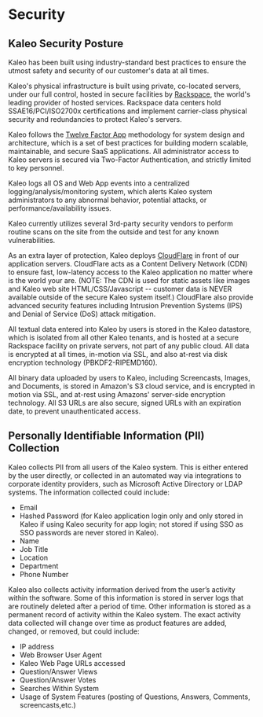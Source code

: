 # Security

## Kaleo Security Posture

Kaleo has been built using industry-standard best practices to ensure the utmost safety and security of our customer's data at all times.

Kaleo's physical infrastructure is built using private, co-located servers, under our full control, hosted in secure facilities by [Rackspace](http://www.rackspace.com/), the world's leading provider of hosted services. Rackspace data centers hold SSAE16/PCI/ISO2700x certifications and implement carrier-class physical security and redundancies to protect Kaleo's servers. 

Kaleo follows the [Twelve Factor App](http://12factor.net/) methodology for system design and architecture, which is a set of best practices for building modern scalable, maintainable, and secure SaaS applications. All administrator access to Kaleo servers is secured via Two-Factor Authentication, and strictly limited to key personnel. 

Kaleo logs all OS and Web App events into a centralized logging/analysis/monitoring system, which alerts Kaleo system administrators to any abnormal behavior, potential attacks, or performance/availability issues.

Kaleo currently utilizes several 3rd-party security vendors to perform routine scans on the site from the outside and test for any known vulnerabilities. 

As an extra layer of protection, Kaleo deploys [CloudFlare](http://www.cloudflare.com) in front of our application servers. CloudFlare acts as a Content Delivery Network (CDN) to ensure fast, low-latency access to the Kaleo application no matter where is the world your are.  (NOTE: The CDN is used for static assets like images and Kaleo web site HTML/CSS/Javascript -- customer data is NEVER available outside of the secure Kaleo system itself.)  CloudFlare also provide advanced security features including Intrusion Prevention Systems (IPS) and Denial of Service (DoS) attack mitigation.



All textual data entered into Kaleo by users is stored in the Kaleo datastore, which is isolated from all other Kaleo tenants, and is hosted at a secure Rackspace facility on private servers, not part of any public cloud. All data is encrypted at all times, in-motion via SSL, and also at-rest via disk encryption technology (PBKDF2-RIPEMD160).

All binary data uploaded by users to Kaleo, including Screencasts, Images, and Documents, is stored in Amazon's S3 cloud service, and is encrypted in motion via SSL, and at-rest using Amazons' server-side encryption technology.  All S3 URLs are also secure, signed URLs with an expiration date, to prevent unauthenticated access.

## Personally Identifiable Information (PII) Collection

Kaleo collects PII from all users of the Kaleo system.  This is either entered by the  user directly, or collected in an automated way via integrations to corporate identity providers, such as Microsoft Active Directory or LDAP systems.  The information collected could include:

- Email
- Hashed Password (for Kaleo application login only and only stored in Kaleo if using Kaleo security for app login; not stored if using SSO as SSO passwords are never stored in Kaleo).
- Name
- Job Title
- Location
- Department
- Phone Number
 
Kaleo also collects activity information derived from the user’s activity within the software. Some of this information is stored in server logs that are routinely deleted after a period of time. Other information is stored as a permanent record of activity within the Kaleo system. The exact activity data collected will change over time as product features are added, changed, or removed, but could include:

- IP address
- Web Browser User Agent
- Kaleo Web Page URLs accessed
- Question/Answer Views
- Question/Answer Votes
- Searches Within System
- Usage of System Features (posting of Questions, Answers, Comments, screencasts,etc.)
